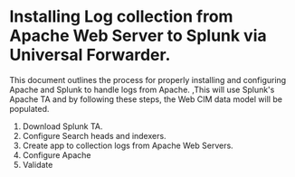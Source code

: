 # Installing Log collection from Apache Web Server to Splunk via Universal Forwarder.

This document outlines the process for properly installing and configuring Apache and Splunk to handle logs from Apache. ,This will use Splunk's Apache TA and by following these steps, the Web CIM data model will be populated.

1. Download Splunk TA.
1. Configure Search heads and indexers.
1. Create app to collection logs from Apache Web Servers.
1. Configure Apache
1. Validate
